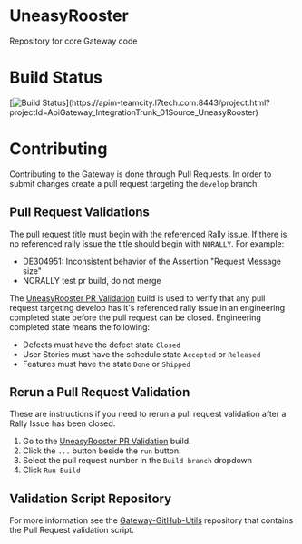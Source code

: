 # UneasyRooster
Repository for core Gateway code

# Build Status
[![Build Status](http://apim-teamcity.l7tech.com:8111/app/rest/builds/buildType:(id:ApiGateway_IntegrationTrunk_01Source_UneasyRooster_Default)/statusIcon)](https://apim-teamcity.l7tech.com:8443/project.html?projectId=ApiGateway_IntegrationTrunk_01Source_UneasyRooster)

# Contributing
Contributing to the Gateway is done through Pull Requests. In order to submit changes create a pull request targeting the `develop` branch.

## Pull Request Validations
The pull request title must begin with the referenced Rally issue. If there is no referenced rally issue the title should begin with `NORALLY`.
For example:
* DE304951: Inconsistent behavior of the Assertion "Request Message size"
* NORALLY test pr build, do not merge 

The [UneasyRooster PR Validation](https://apim-teamcity.l7tech.com:8443/viewType.html?buildTypeId=ApiGateway_Utilities_PullRequestValidation_UneasyRoosterPrValidation)
build is used to verify that any pull request targeting develop has it's referenced rally issue in an engineering completed state before the pull request can be closed. 
Engineering completed state means the following:
* Defects must have the defect state `Closed`
* User Stories must have the schedule state `Accepted` or `Released`
* Features must have the state `Done` or `Shipped`

## Rerun a Pull Request Validation
These are instructions if you need to rerun a pull request validation after a Rally Issue has been closed.

1) Go to the [UneasyRooster PR Validation](https://apim-teamcity.l7tech.com:8443/viewType.html?buildTypeId=ApiGateway_Utilities_PullRequestValidation_UneasyRoosterPrValidation) build.
2) Click the `...` button beside the `run` button.
3) Select the pull request number in the `Build branch` dropdown
4) Click `Run Build`

## Validation Script Repository
For more information see the [Gateway-GitHub-Utils](https://github-isl-01.ca.com/APIM-Gateway/Gateway-GitHub-Utils) repository that contains the Pull Request validation script. 